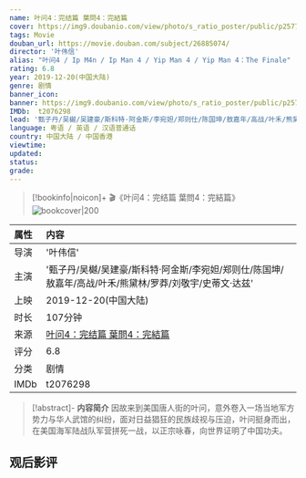 ```yaml
---
name: 叶问4：完结篇 葉問4：完結篇
cover: https://img9.doubanio.com/view/photo/s_ratio_poster/public/p2577578115.jpg
tags: Movie
douban_url: https://movie.douban.com/subject/26885074/
director: '叶伟信'
alias: "叶问4 / Ip M4n / Ip Man 4 / Yip Man 4 / Yip Man 4：The Finale"
rating: 6.8
year: 2019-12-20(中国大陆)
genre: 剧情
banner_icon: 
banner: https://img9.doubanio.com/view/photo/s_ratio_poster/public/p2577578115.jpg
IMDb:  t2076298
lead: '甄子丹/吴樾/吴建豪/斯科特·阿金斯/李宛妲/郑则仕/陈国坤/敖嘉年/高战/叶禾/熊黛林/罗莽/刘敬宇/史蒂文·达兹' 
language: 粤语 / 英语 / 汉语普通话 
country: 中国大陆 / 中国香港 
viewtime:
updated: 
status: 
grade: 
---
```

> [!bookinfo|noicon]+ 🎬《叶问4：完结篇 葉問4：完結篇》
> ![bookcover|200](https://img9.doubanio.com/view/photo/s_ratio_poster/public/p2577578115.jpg)
>
| 属性 | 内容                                       |
|:---- |:------------------------------------------ |
| 导演 | '叶伟信'                         |
| 主演 | '甄子丹/吴樾/吴建豪/斯科特·阿金斯/李宛妲/郑则仕/陈国坤/敖嘉年/高战/叶禾/熊黛林/罗莽/刘敬宇/史蒂文·达兹'                             |
| 上映 | 2019-12-20(中国大陆)                             |
| 时长 | 107分钟                   |
| 来源 | [叶问4：完结篇 葉問4：完結篇](https://movie.douban.com/subject/26885074/) |
| 评分 | 6.8                           |
| 分类 | 剧情                            |
| IMDb | t2076298                             | 

> [!abstract]- **内容简介**
>  因故来到美国唐人街的叶问，意外卷入一场当地军方势力与华人武馆的纠纷，面对日益猖狂的民族歧视与压迫，叶问挺身而出，在美国海军陆战队军营拼死一战，以正宗咏春，向世界证明了中国功夫。
>  
## 观后影评
